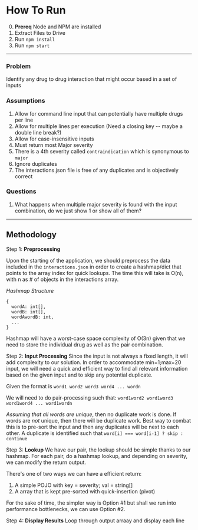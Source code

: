 # How To Run
0. **Prereq** Node and NPM are installed
1. Extract Files to Drive
2. Run `npm install`
3. Run `npm start`
---
### Problem
Identify any drug to drug interaction that might occur based in a set of inputs

### Assumptions
1. Allow for command line input that can potentially have multiple drugs per line
2. Allow for multiple lines per execution (Need a closing key -- maybe a double line break?)
3. Allow for case-insensitive inputs
4. Must return most Major severity
5. There is a 4th severity called `contraindication` which is synonymous to `major`
6. Ignore duplicates
7. The interactions.json file is free of any duplicates and is objectively correct

### Questions
1. What happens when multiple major severity is found with the input combination, do we just show 1 or show all of them?
---
## Methodology
Step 1: **Preprocessing**

Upon the starting of the application, we should preprocess the data included in the `interactions.json` in order to create a hashmap/dict that points to the array index for quick lookups. The time this will take is O(n), with n as # of objects in the interactions array.

_Hashmap Structure_
```
{
  wordA: int[],
  wordB: int[],
  wordAwordB: int,
  ...
}
```
Hashmap will have a worst-case space complexity of O(3n) given that we need to store the individual drug as well as the pair combination.

Step 2: **Input Processing**
Since the input is not always a fixed length, it will add complexity to our solution. In order to accommodate min=1;max=20 input, we will need a quick and efficient way to find all relevant information based on the given input and to skip any potential duplicate. 

Given the format is `word1 word2 word3 word4 ... wordn`

We will need to do pair-processing such that: `word1word2 word1word3 word1word4 ... word1wordn`

_Assuming that all words are *unique*_, then no duplicate work is done. If words are *not* unique, then there will be duplicate work. Best way to combat this is to pre-sort the input and then any duplicates will be next to each other. A duplicate is identified such that `word[i] === word[i-1] ? skip : continue`

Step 3: **Lookup**
We have our pair, the lookup should be simple thanks to our hashmap. For each pair, do a hashmap lookup, and depending on severity, we can modify the return output.

There's one of two ways we can have a efficient return:
1. A simple POJO with key = severity; val = string[]
2. A array that is kept pre-sorted with quick-insertion (pivot)

For the sake of time, the simpler way is Option #1 but shall we run into performance bottlenecks, we can use Option #2.

Step 4: **Display Results**
Loop through output arraay and display each line

